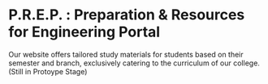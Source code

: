 # P.R.E.P. : Preparation & Resources for Engineering Portal
Our website offers tailored study materials for students based on their semester and branch, exclusively catering to the curriculum of our college.(Still in Protoype Stage)